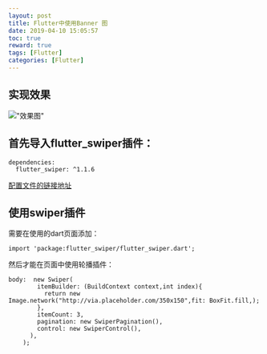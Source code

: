 ```yaml
---
layout: post
title: Flutter中使用Banner 图
date: 2019-04-10 15:05:57
toc: true
reward: true
tags: [Flutter]
categories: [Flutter]
---
```

## 实现效果
!["效果图"](https://img-blog.csdnimg.cn/20190410142106370.png?x-oss-process=image/watermark,type_ZmFuZ3poZW5naGVpdGk,shadow_10,text_aHR0cHM6Ly9ibG9nLmNzZG4ubmV0L01hcmtfQ0hZTA==,size_16,color_FFFFFF,t_70 "效果图")
 <!--more-->
## 首先导入flutter_swiper插件：
```
dependencies:
  flutter_swiper: ^1.1.6
```
[配置文件的链接地址](https://pub.dartlang.org/packages/flutter_swiper#-installing-tab-)
## 使用swiper插件
需要在使用的dart页面添加：
```
import 'package:flutter_swiper/flutter_swiper.dart';
```
然后才能在页面中使用轮播插件：
```
body:  new Swiper(
        itemBuilder: (BuildContext context,int index){
          return new Image.network("http://via.placeholder.com/350x150",fit: BoxFit.fill,);
        },
        itemCount: 3,
        pagination: new SwiperPagination(),
        control: new SwiperControl(),
      ),
    );
 ```
 